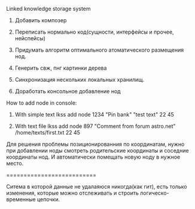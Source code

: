 Linked knowledge storage system

1. Добавить композер

2. Переписать нормально код(сущности, интерфейсы и прочее, нейспейсы)

3. Придумать алгоритм оптимального атоматического размещения нод.

4. Генерить свж, пнг картинки дерева

5. Синхронизация нескольких локальных хранилищ.

6. Доработать консольное добавление нод



How to add node in console:

1. With simple text
    lkss add node 1234 "Pin bank" "test text" 22 45

2. With text file
    lkss add node 897 "Comment from forum astro.net" /home/texts/first.txt 22 45

Для решения проблемы позиционированния по координатам, нужно при добавлении ноды смотреть родительские координаты и соседние координаты нод.
И автоматически помещать новую ноду в нужное место.

==========================

Ситема в которой данные не удалаяюся никогда(как гит), есть только изменения, которые можно отслеживать и строить логическо-временные цепочки.

